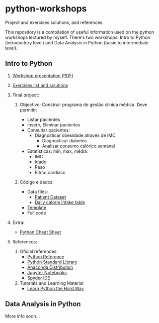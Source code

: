 # python-workshops
Project and exercises solutions, and references

This repository is a compilation of useful information used on the python workshops lectured by myself.
There's two workshops: Intro to Python (introductory level) and Data Analysis in Python (basic to intermediate level).

## Intro to Python

1. [Workshop presentation (PDF)](./intro_python/presentation.pdf)

2. [Exercises list and solutions](./intro_python/exercises_solutions.md)

3. Final project:

   1. Objectivo:
   	  Construir programa de gestão clínica médica. Deve permitir:
      - Listar pacientes
	  - Inserir, Eliminar pacientes
	  - Consultar pacientes:
	    - Diagnosticar obesidade através de IMC
		  - Diagnosticar diabetes
		  - Analisar consumo calórico semanal
	  - Estatísticas: min, max, média:
		- IMC
		- Idade
		- Peso
		- Ritmo cardíaco

	2. Código e dados:
   	   * Data files:
         * [Patient Dataset](./intro_python/patient_dataset.csv)
         * [Daily calorie intake table](./intro_python/calorie_intake.csv)
       * [Template](./intro_python/project_template.py)
       * Full code

4. Extra:
   * [Python Cheat Sheet](./intro_python/python3-cheatsheet-english.pdf)

5. References:
   1. Oficial references:
      * [Python Reference](https://docs.python.org/3/reference/index.html)
      * [Python Standard Library](https://docs.python.org/3/library/index.html)
      * [Anaconda Distribution](https://www.anaconda.com/distribution/)
      * [Jupyter Notebooks](https://jupyter.org)
      * [Spyder IDE](https://www.spyder-ide.org/)
   2. Tutorials and Learning Material  
      * [Learn Python the Hard Way](https://learnpythonthehardway.org/book/)

## Data Analysis in Python

More info soon...